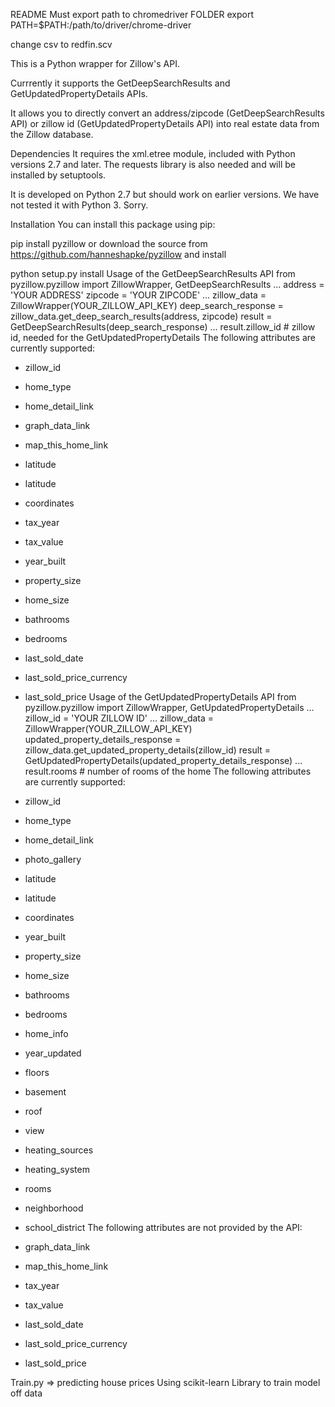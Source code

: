 README
Must export path to chromedriver FOLDER
export PATH=$PATH:/path/to/driver/chrome-driver

change csv to redfin.scv

This is a Python wrapper for Zillow's API.

Currrently it supports the GetDeepSearchResults and GetUpdatedPropertyDetails APIs.

It allows you to directly convert an address/zipcode (GetDeepSearchResults API) or zillow id (GetUpdatedPropertyDetails API) into real estate data from the Zillow database.

Dependencies
It requires the xml.etree module, included with Python versions 2.7 and later. The requests library is also needed and will be installed by setuptools.

It is developed on Python 2.7 but should work on earlier versions. We have not tested it with Python 3. Sorry.

Installation
You can install this package using pip:

pip install pyzillow
or download the source from https://github.com/hanneshapke/pyzillow and install

python setup.py install
Usage of the GetDeepSearchResults API
from pyzillow.pyzillow import ZillowWrapper, GetDeepSearchResults
...
address = 'YOUR ADDRESS'
zipcode = 'YOUR ZIPCODE'
...
zillow_data = ZillowWrapper(YOUR_ZILLOW_API_KEY)
deep_search_response = zillow_data.get_deep_search_results(address, zipcode)
result = GetDeepSearchResults(deep_search_response)
...
result.zillow_id # zillow id, needed for the GetUpdatedPropertyDetails
The following attributes are currently supported:

- zillow_id
- home_type
- home_detail_link
- graph_data_link
- map_this_home_link
- latitude
- latitude
- coordinates
- tax_year
- tax_value
- year_built
- property_size
- home_size
- bathrooms
- bedrooms
- last_sold_date
- last_sold_price_currency
- last_sold_price
Usage of the GetUpdatedPropertyDetails API
from pyzillow.pyzillow import ZillowWrapper, GetUpdatedPropertyDetails
...
zillow_id = 'YOUR ZILLOW ID'
...
zillow_data = ZillowWrapper(YOUR_ZILLOW_API_KEY)
updated_property_details_response = zillow_data.get_updated_property_details(zillow_id)
result = GetUpdatedPropertyDetails(updated_property_details_response)
...
result.rooms # number of rooms of the home
The following attributes are currently supported:

- zillow_id
- home_type
- home_detail_link
- photo_gallery
- latitude
- latitude
- coordinates
- year_built
- property_size
- home_size
- bathrooms
- bedrooms
- home_info
- year_updated
- floors
- basement
- roof
- view
- heating_sources
- heating_system
- rooms
- neighborhood
- school_district
The following attributes are not provided by the API:

- graph_data_link
- map_this_home_link
- tax_year
- tax_value
- last_sold_date
- last_sold_price_currency
- last_sold_price






Train.py => predicting house prices 
Using scikit-learn Library to train model off data